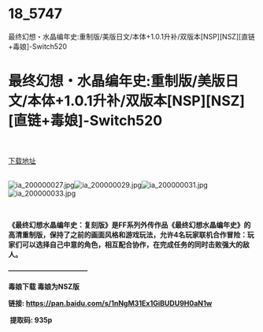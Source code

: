 # 18_5747
最终幻想・水晶编年史:重制版/美版日文/本体+1.0.1升补/双版本[NSP][NSZ][直链+毒娘]-Switch520
# 最终幻想・水晶编年史:重制版/美版日文/本体+1.0.1升补/双版本[NSP][NSZ][直链+毒娘]-Switch520
 <br/></br>
[下载地址](https://www.switch520.cc/article/5747 "下载地址")
<br/></br>

<p><img src="https://ddcdn.jd.com/ddimg/jfs/t1/129334/33/14009/68878/5f74a93aEdeca6d93/5e2da5bd96a4cd34.jpg" alt="ia_200000027.jpg" title="ia_200000027.jpg"><img src="https://ddcdn.jd.com/ddimg/jfs/t1/154504/15/1168/47090/5f74a93dEdfc2fac6/8dbc802ce16feeef.jpg" alt="ia_200000029.jpg" title="ia_200000029.jpg"><img src="https://ddcdn.jd.com/ddimg/jfs/t1/130310/27/11268/54203/5f74a93eE955a0116/e2a8571b00129ebc.jpg" alt="ia_200000031.jpg" title="ia_200000031.jpg"><img src="https://ddcdn.jd.com/ddimg/jfs/t1/124742/10/13963/80088/5f74a93eEf6fa1733/a547085f1350e6fe.jpg" alt="ia_200000033.jpg" title="ia_200000033.jpg"></p>
<p><span></span></p>
<p><span><strong> &nbsp;<br></strong></span></p>
<p><span><strong>《最终幻想水晶编年史：复刻版》是FF系列外传作品《最终幻想水晶编年史》的高清重制版，保持了之前的画面风格和游戏玩法，允许4名玩家联机合作冒险：玩家们可以选择自己中意的角色，相互配合协作，在完成任务的同时击败强大的敌人。</strong></span></p>
<p><span><strong>———————————–</strong></span></p>
<p><span><strong>毒娘下载 毒娘为NSZ版</strong></span></p>
<p><span><strong>链接: <a href="https://pan.baidu.com/s/1nNgM31Ex1GiBUDU9H0aN1w">https://pan.baidu.com/s/1nNgM31Ex1GiBUDU9H0aN1w</a></strong></span></p>
<p><span><strong> &nbsp;提取码: 935p</strong></span></p>
